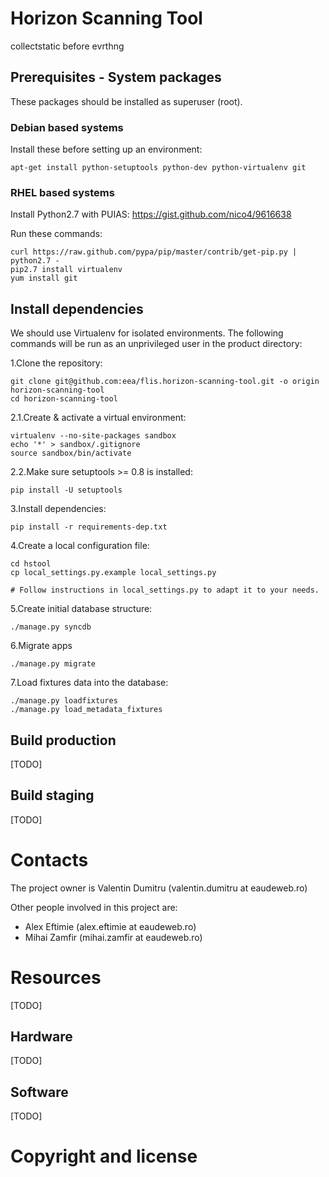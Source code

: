 Horizon Scanning Tool
=====================

collectstatic before evrthng


Prerequisites - System packages
-------------------------------

These packages should be installed as superuser (root).

### Debian based systems ###

Install these before setting up an environment:

    apt-get install python-setuptools python-dev python-virtualenv git


### RHEL based systems ###
Install Python2.7 with PUIAS: https://gist.github.com/nico4/9616638

Run these commands:

    curl https://raw.github.com/pypa/pip/master/contrib/get-pip.py | python2.7 -
    pip2.7 install virtualenv
    yum install git


Install dependencies
--------------------

We should use Virtualenv for isolated environments. The following commands will
be run as an unprivileged user in the product directory:

1.Clone the repository:


    git clone git@github.com:eea/flis.horizon-scanning-tool.git -o origin horizon-scanning-tool
    cd horizon-scanning-tool

2.1.Create & activate a virtual environment:


    virtualenv --no-site-packages sandbox
    echo '*' > sandbox/.gitignore
    source sandbox/bin/activate

2.2.Make sure setuptools >= 0.8 is installed:

    pip install -U setuptools

3.Install dependencies:


    pip install -r requirements-dep.txt

4.Create a local configuration file:


    cd hstool
    cp local_settings.py.example local_settings.py

    # Follow instructions in local_settings.py to adapt it to your needs.

5.Create initial database structure:


    ./manage.py syncdb

6.Migrate apps


    ./manage.py migrate

7.Load fixtures data into the database:


    ./manage.py loadfixtures
    ./manage.py load_metadata_fixtures

Build production
----------------

[TODO]

Build staging
-------------

[TODO]


Contacts
========


The project owner is Valentin Dumitru (valentin.dumitru at eaudeweb.ro)

Other people involved in this project are:

* Alex Eftimie (alex.eftimie at eaudeweb.ro)
* Mihai Zamfir (mihai.zamfir at eaudeweb.ro)


Resources
=========

[TODO]


Hardware
--------

[TODO]


Software
--------

[TODO]


Copyright and license
=====================
